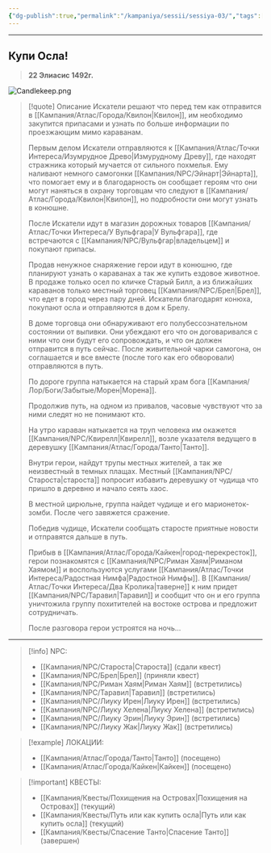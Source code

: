 ```yaml
---
{"dg-publish":true,"permalink":"/kampaniya/sessii/sessiya-03/","tags":["quest/completed","rest/long"],"created":"2025-01-08T06:43:45.947+03:00","updated":"2025-01-09T10:45:19.848+03:00"}
---
```



<hr></hr>

## Купи Осла!
> **22 Элиасис 1492г.** 

![Candlekeep.png](/img/user/%D0%90%D1%81%D1%81%D0%B5%D1%82%D1%8B/%D0%9B%D0%BE%D0%B3%D0%BE/Candlekeep.png)


> [!quote] Описание
> Искатели решают что перед тем как отправится в [[Кампания/Атлас/Города/Квилон\|Квилон]], им необходимо закупится припасами и узнать по больше информации по проезжающим мимо караванам.
> 
> Первым делом Искатели отправляются к [[Кампания/Атлас/Точки Интереса/Изумрудное Древо\|Измурудному Древу]], где находят стражника который мучается от сильного похмелья. Ему наливают немного самогонки [[Кампания/NPC/Эйнарт\|Эйнарта]], что помогает ему и в благодарность он сообщает героям что они могут наняться в охрану торговцам что следуют в [[Кампания/Атлас/Города/Квилон\|Квилон]], но подробности они могут узнать в конюшне.
> 
> После Искатели идут в магазин дорожных товаров [[Кампания/Атлас/Точки Интереса/У Вульфгара\|У Вульфгара]], где встречаются с [[Кампания/NPC/Вульфгар\|владельцем]] и покупают припасы.
> 
> Продав ненужное снаряжение герои идут в конюшню, где планируют узнать о караванах а так же купить ездовое животное. В продаже только осел по кличке Старый Билл, а из ближайших караванов только местный торговец [[Кампания/NPC/Брел\|Брел]], что едет в город через пару дней. Искатели благодарят конюха, покупают осла и отправляются в дом к Брелу.
> 
> В доме торговца они обнаруживают его полубессознательном состоянии от выпивки. Они убеждают его что он договаривался с ними что они будут его сопровождать, и что он должен отправится в путь сейчас. После живительной чарки самогона, он соглашается и все вместе (после того как его обворовали) отправляются в путь.
> 
> По дороге группа натыкается на старый храм бога [[Кампания/Лор/Боги/Забытые/Морен\|Морена]].
> 
> Продолжив путь, на одном из привалов, часовые чувствуют что за ними следят но не понимают кто.
> 
> На утро караван натыкается на труп человека им окажется [[Кампания/NPC/Квирелл\|Квирелл]], возле указателя ведущего в деревушку [[Кампания/Атлас/Города/Танто\|Танто]].
> 
> Внутри герои, найдут трупы местных жителей, а так же неизвестный в темных плащах. Местный [[Кампания/NPC/Староста\|староста]] попросит избавить деревушку от чудища что пришло в деревню и начало сеять хаос.
> 
> В местной цирюльне, группа найдет чудище и его марионеток-зомби. После чего завяжется сражение.
> 
> Победив чудище, Искатели сообщать старосте приятные новости и отправятся дальше в путь.
> 
> Прибыв в [[Кампания/Атлас/Города/Кайкен\|город-перекресток]], герои познакомятся с [[Кампания/NPC/Риман Хаям\|Риманом Хаямом]] и воспользуются услугами [[Кампания/Атлас/Точки Интереса/Радостная Нимфа\|Радостной Нимфы]]. В [[Кампания/Атлас/Точки Интереса/Два Кролика\|таверне]] к ним придет [[Кампания/NPC/Таравил\|Таравил]] и сообщит что он и его группа уничтожила группу похитителей на востоке острова и предложит сотрудничать. 
> 
> После разговора герои устроятся на ночь...



<hr></hr>

> [!info] NPC:
> - [[Кампания/NPC/Староста\|Староста]] (сдали квест)
> - [[Кампания/NPC/Брел\|Брел]] (приняли квест)
> - [[Кампания/NPC/Риман Хаям\|Риман Хаям]] (встретились)
> - [[Кампания/NPC/Таравил\|Таравил]] (встретились)
> - [[Кампания/NPC/Лиуку Ирен\|Лиуку Ирен]] (встретились)
> - [[Кампания/NPC/Лиуку Хелена\|Лиуку Хелена]] (встретились)
> - [[Кампания/NPC/Лиуку Эрин\|Лиуку Эрин]] (встретились)
> - [[Кампания/NPC/Лиуку Жак\|Лиуку Жак]] (встретились)

> [!example] ЛОКАЦИИ:
> - [[Кампания/Атлас/Города/Танто\|Танто]] (посещено)
> -  [[Кампания/Атлас/Города/Кайкен\|Кайкен]] (посещено)

> [!important] КВЕСТЫ:
> - [[Кампания/Квесты/Похищения на Островах\|Похищения на Островах]] (текущий)
> - [[Кампания/Квесты/Путь или как купить осла\|Путь или как купить осла]] (текущий)
> - [[Кампания/Квесты/Спасение Танто\|Спасение Танто]] (завершен)
